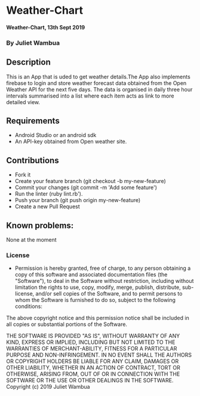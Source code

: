 # Weather-Chart
#### Weather-Chart, 13th Sept 2019
### By Juliet Wambua

## Description
This is an App that is uded to get weather details.The App also implements firebase to login and store weather forecast data obtained from the Open Weather API for the next five days. The data is organised in daily three hour intervals summarised into a list where each item acts as link to more detailed view.


## Requirements
- Android Studio or an android sdk
- An API-key obtained from Open weather site.

## Contributions

 - Fork it
 - Create your feature branch (git checkout -b my-new-feature)
 - Commit your changes (git commit -m 'Add some feature')
 - Run the linter (ruby lint.rb').
 - Push your branch (git push origin my-new-feature)
 - Create a new Pull Request

## Known problems:
 None at the moment
 

### License
* Permission is hereby granted, free of charge, to any person obtaining a copy of this software and associated documentation files (the "Software"), to deal in the Software without restriction, including without limitation the rights to use, copy, modify, merge, publish, distribute, sub-license, and/or sell copies of the Software, and to permit persons to whom the Software is furnished to do so, subject to the following conditions:

The above copyright notice and this permission notice shall be included in all copies or substantial portions of the Software.

THE SOFTWARE IS PROVIDED "AS IS", WITHOUT WARRANTY OF ANY KIND, EXPRESS OR IMPLIED, INCLUDING BUT NOT LIMITED TO THE WARRANTIES OF MERCHANT-ABILITY, FITNESS FOR A PARTICULAR PURPOSE AND NON-INFRINGEMENT. IN NO EVENT SHALL THE AUTHORS OR COPYRIGHT HOLDERS BE LIABLE FOR ANY CLAIM, DAMAGES OR OTHER LIABILITY, WHETHER IN AN ACTION OF CONTRACT, TORT OR OTHERWISE, ARISING FROM, OUT OF OR IN CONNECTION WITH THE SOFTWARE OR THE USE OR OTHER DEALINGS IN THE SOFTWARE.
Copyright (c) 2019 Juliet Wambua
